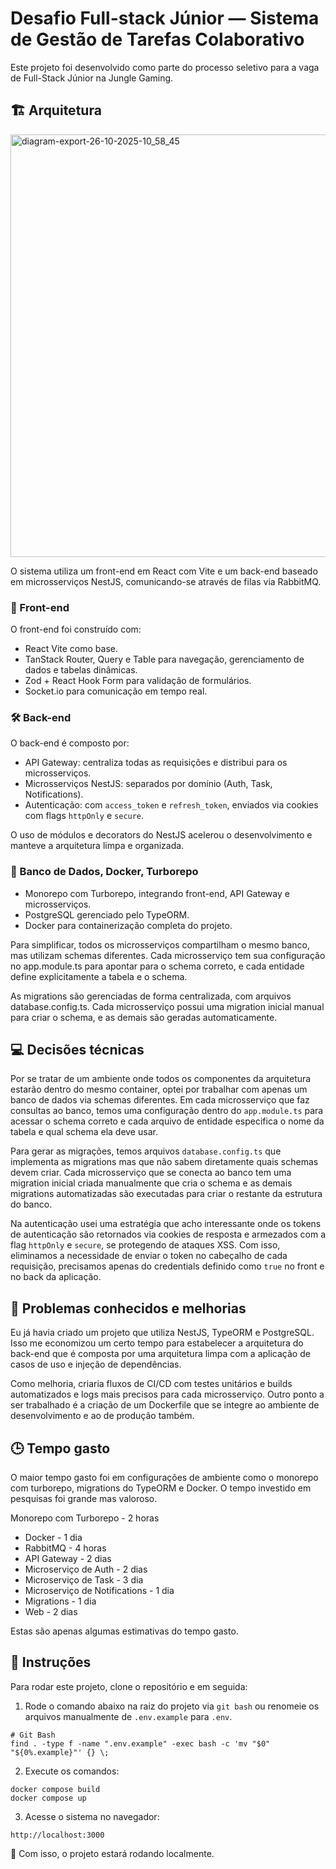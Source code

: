 # Desafio Full-stack Júnior — Sistema de Gestão de Tarefas Colaborativo

Este projeto foi desenvolvido como parte do processo seletivo para a vaga de Full-Stack Júnior na Jungle Gaming.

## 🏗 Arquitetura

<img width="1160" height="676" alt="diagram-export-26-10-2025-10_58_45" src="https://github.com/user-attachments/assets/415f35d5-4114-483d-95e6-982854a7940b" />

O sistema utiliza um front-end em React com Vite e um back-end baseado em microsserviços NestJS, comunicando-se através de filas via RabbitMQ.

### 🧭 Front-end

O front-end foi construído com:

- React Vite como base.
- TanStack Router, Query e Table para navegação, gerenciamento de dados e tabelas dinâmicas.
- Zod + React Hook Form para validação de formulários.
- Socket.io para comunicação em tempo real.

### 🛠️ Back-end

O back-end é composto por:

- API Gateway: centraliza todas as requisições e distribui para os microsserviços.
- Microsserviços NestJS: separados por domínio (Auth, Task, Notifications).
- Autenticação: com `access_token` e `refresh_token`, enviados via cookies com flags `httpOnly` e `secure`.

O uso de módulos e decorators do NestJS acelerou o desenvolvimento e manteve a arquitetura limpa e organizada.

### 🐳 Banco de Dados, Docker, Turborepo

- Monorepo com Turborepo, integrando front-end, API Gateway e microsserviços.
- PostgreSQL gerenciado pelo TypeORM.
- Docker para containerização completa do projeto.

Para simplificar, todos os microsserviços compartilham o mesmo banco, mas utilizam schemas diferentes. Cada microsserviço tem sua configuração no app.module.ts para apontar para o schema correto, e cada entidade define explicitamente a tabela e o schema.

As migrations são gerenciadas de forma centralizada, com arquivos database.config.ts. Cada microsserviço possui uma migration inicial manual para criar o schema, e as demais são geradas automaticamente.

## 💻 Decisões técnicas

Por se tratar de um ambiente onde todos os componentes da arquitetura estarão dentro do mesmo container, optei por trabalhar com apenas um banco de dados via schemas diferentes. Em cada microsserviço que faz consultas ao banco, temos uma configuração dentro do `app.module.ts` para acessar o schema correto e cada arquivo de entidade especifica o nome da tabela e qual schema ela deve usar.

Para gerar as migrações, temos arquivos `database.config.ts` que implementa as migrations mas que não sabem diretamente quais schemas devem criar. Cada microsserviço que se conecta ao banco tem uma migration inicial criada manualmente que cria o schema e as demais migrations automatizadas são executadas para criar o restante da estrutura do banco.

Na autenticação usei uma estratégia que acho interessante onde os tokens de autenticação são retornados via cookies de resposta e armezados com a flag `httpOnly` e `secure`, se protegendo de ataques XSS. Com isso, eliminamos a necessidade de enviar o token no cabeçalho de cada requisição, precisamos apenas do credentials definido como `true` no front e no back da aplicação.

## 🔨 Problemas conhecidos e melhorias

Eu já havia criado um projeto que utiliza NestJS, TypeORM e PostgreSQL. Isso me economizou um certo tempo para estabelecer a arquitetura do back-end que é composta por uma arquitetura limpa com a aplicação de casos de uso e injeção de dependências.

Como melhoria, criaria fluxos de CI/CD com testes unitários e builds automatizados e logs mais precisos para cada microsserviço. Outro ponto a ser trabalhado é a criação de um Dockerfile que se integre ao ambiente de desenvolvimento e ao de produção também.


## 🕒 Tempo gasto

O maior tempo gasto foi em configurações de ambiente como o monorepo com turborepo, migrations do TypeORM e Docker. O tempo investido em pesquisas foi grande mas valoroso.

Monorepo com Turborepo - 2 horas
- Docker - 1 dia
- RabbitMQ - 4 horas
- API Gateway - 2 dias
- Microserviço de Auth  - 2 dias
- Microserviço de Task - 3 dia
- Microserviço de Notifications - 1 dia
- Migrations - 1 dia
- Web - 2 dias

Estas são apenas algumas estimativas do tempo gasto.

## 📝 Instruções

Para rodar este projeto, clone o repositório e em seguida:

1. Rode o comando abaixo na raiz do projeto via `git bash` ou renomeie os arquivos manualmente de `.env.example` para `.env`.

```
# Git Bash
find . -type f -name ".env.example" -exec bash -c 'mv "$0" "${0%.example}"' {} \;
```
2. Execute os comandos:
```
docker compose build
docker compose up
````
3. Acesse o sistema no navegador:
```
http://localhost:3000
```
🎉 Com isso, o projeto estará rodando localmente.
